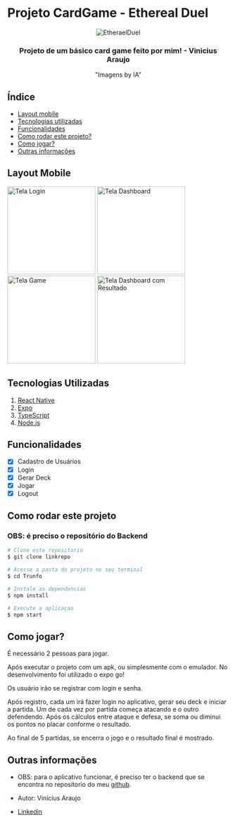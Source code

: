 # Projeto CardGame - Ethereal Duel
<div align="center">

![EtheraelDuel](../trunfo/src/assets/logo.png)

### Projeto de um básico card game feito por mim! - Vinicius Araujo
"Imagens by IA"

</div>

## Índice
- <a href="#layout-mobile">Layout mobile</a>
- <a href="#tecnologias-utilizadas">Tecnologias utilizadas</a>
- <a href="#funcionalidades">Funcionalidades</a>
- <a href="#como-rodar-este-projeto">Como rodar este projeto?</a>
- <a href="#como-jogar">Como jogar?</a>
- <a href="">Outras informações</a>

## Layout Mobile

<div widht=>
<img src="../trunfo/src/assets/tela1.jpeg" width="200px" alt="Tela Login">
<img src="../trunfo/src/assets/tela2.jpeg" width="200px" alt="Tela Dashboard">
<img src="../trunfo/src/assets/tela3.jpeg" width="200px" alt="Tela Game">
<img src="../trunfo/src/assets/tela4.jpeg" width="200px" alt="Tela Dashboard com Resultado">
</div>

## Tecnologias Utilizadas

1. [React Native](https://reactnative.dev/)
2. [Expo](https://expo.dev/)
3. [TypeScript](https://www.typescriptlang.org/)
4. [Node.js](https://nodejs.org/en)

## Funcionalidades

 - [x] Cadastro de Usuários
 - [x] Login
 - [x] Gerar Deck
 - [x] Jogar
 - [x] Logout

## Como rodar este projeto

### OBS: é preciso o repositório do Backend

```bash
# Clone este repositorio
$ git clone linkrepo

# Acesse a pasta do projeto no seu terminal
$ cd Trunfo

# Instale as dependencias
$ npm install

# Execute a aplicaçao
$ npm start
```

## Como jogar?

É necessário 2 pessoas para jogar. 

Após executar o projeto com um apk, ou simplesmente com o emulador. No desenvolvimento foi utilizado o expo go!

Os usuário irão se registrar com login e senha.

Após registro, cada um irá fazer login no aplicativo, gerar seu deck e iniciar a partida. Um de cada vez por partida começa atacando e o outro defendendo. Após os cálculos entre ataque e defesa, se soma ou diminui os pontos no placar conforme o resultado.

Ao final de 5 partidas, se encerra o jogo e o resultado final é mostrado.

## Outras informações

- OBS: para o aplicativo funcionar, é preciso ter o backend que se encontra no repositorio do meu [github](https://github.com/galvao22).

- Autor: Vinicius Araujo
- [Linkedin](https://www.linkedin.com/in/vinicius-araujo-galvao-de-sousa-9b8a48125/)